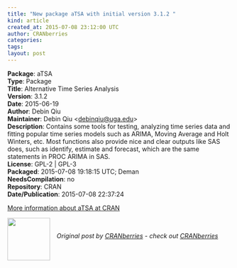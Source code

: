 ```yaml
---
title: "New package aTSA with initial version 3.1.2 "
kind: article
created_at: 2015-07-08 23:12:00 UTC
author: CRANberries
categories: 
tags: 
layout: post
---
```

<strong>Package</strong>: aTSA<br>
<strong>Type</strong>: Package<br>
<strong>Title</strong>: Alternative Time Series Analysis<br>
<strong>Version</strong>: 3.1.2<br>
<strong>Date</strong>: 2015-06-19<br>
<strong>Author</strong>: Debin Qiu<br>
<strong>Maintainer</strong>: Debin Qiu &lt;debinqiu@uga.edu&gt;<br>
<strong>Description</strong>: Contains some tools for testing, analyzing time series data and
fitting popular time series models such as ARIMA, Moving Average and Holt
Winters, etc. Most functions also provide nice and clear outputs like SAS
does, such as identify, estimate and forecast, which are the same statements
in PROC ARIMA in SAS.<br>
<strong>License</strong>: GPL-2 | GPL-3<br>
<strong>Packaged</strong>: 2015-07-08 19:18:15 UTC; Deman<br>
<strong>NeedsCompilation</strong>: no<br>
<strong>Repository</strong>: CRAN<br>
<strong>Date/Publication</strong>: 2015-07-08 22:37:24<br>

<p>
<a href="http://cran.r-project.org/web/packages/aTSA/index.html">More information about aTSA at CRAN</a><div class="author">
  <img src="" style="width: 96px; height: 96;">
  <span style="position: absolute; padding: 32px 15px;">
    <i>Original post by <a href="http://twitter.com/">CRANberries</a> - check out <a href="http://dirk.eddelbuettel.com/cranberries">CRANberries   </a></i>
  </span>
</div>
